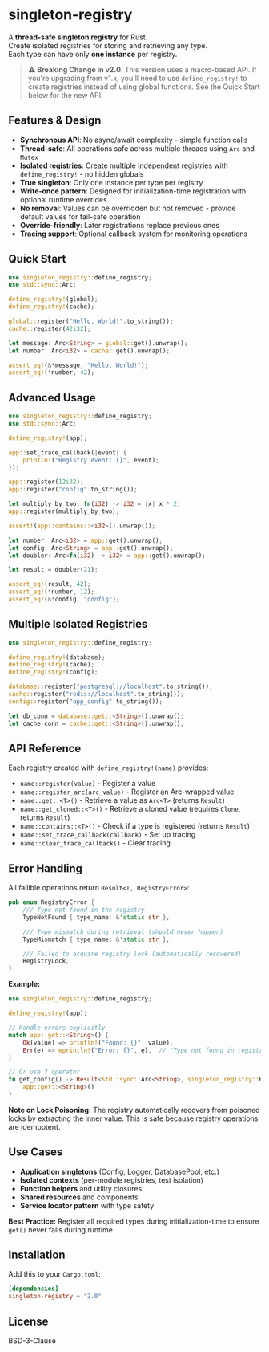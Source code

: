# singleton-registry

A **thread-safe singleton registry** for Rust.  
Create isolated registries for storing and retrieving any type.  
Each type can have only **one instance** per registry.

> **⚠️ Breaking Change in v2.0**: This version uses a macro-based API. If you're upgrading from v1.x, you'll need to use `define_registry!` to create registries instead of using global functions. See the Quick Start below for the new API.

## Features & Design

- **Synchronous API**: No async/await complexity - simple function calls
- **Thread-safe**: All operations safe across multiple threads using `Arc` and `Mutex`
- **Isolated registries**: Create multiple independent registries with `define_registry!` - no hidden globals
- **True singleton**: Only one instance per type per registry
- **Write-once pattern**: Designed for initialization-time registration with optional runtime overrides
- **No removal**: Values can be overridden but not removed - provide default values for fail-safe operation
- **Override-friendly**: Later registrations replace previous ones
- **Tracing support**: Optional callback system for monitoring operations

## Quick Start

```rust
use singleton_registry::define_registry;
use std::sync::Arc;

define_registry!(global);
define_registry!(cache);

global::register("Hello, World!".to_string());
cache::register(42i32);

let message: Arc<String> = global::get().unwrap();
let number: Arc<i32> = cache::get().unwrap();

assert_eq!(&*message, "Hello, World!");
assert_eq!(*number, 42);
```

## Advanced Usage

```rust
use singleton_registry::define_registry;
use std::sync::Arc;

define_registry!(app);

app::set_trace_callback(|event| {
    println!("Registry event: {}", event);
});

app::register(12i32);
app::register("config".to_string());

let multiply_by_two: fn(i32) -> i32 = |x| x * 2;
app::register(multiply_by_two);

assert!(app::contains::<i32>().unwrap());

let number: Arc<i32> = app::get().unwrap();
let config: Arc<String> = app::get().unwrap();
let doubler: Arc<fn(i32) -> i32> = app::get().unwrap();

let result = doubler(21);

assert_eq!(result, 42);
assert_eq!(*number, 12);
assert_eq!(&*config, "config");
```

## Multiple Isolated Registries

```rust
use singleton_registry::define_registry;

define_registry!(database);
define_registry!(cache);
define_registry!(config);

database::register("postgresql://localhost".to_string());
cache::register("redis://localhost".to_string());
config::register("app_config".to_string());

let db_conn = database::get::<String>().unwrap();
let cache_conn = cache::get::<String>().unwrap();
```

## API Reference

Each registry created with `define_registry!(name)` provides:

- `name::register(value)` - Register a value
- `name::register_arc(arc_value)` - Register an Arc-wrapped value
- `name::get::<T>()` - Retrieve a value as `Arc<T>` (returns `Result`)
- `name::get_cloned::<T>()` - Retrieve a cloned value (requires `Clone`, returns `Result`)
- `name::contains::<T>()` - Check if a type is registered (returns `Result`)
- `name::set_trace_callback(callback)` - Set up tracing
- `name::clear_trace_callback()` - Clear tracing

## Error Handling

All fallible operations return `Result<T, RegistryError>`:

```rust
pub enum RegistryError {
    /// Type not found in the registry
    TypeNotFound { type_name: &'static str },

    /// Type mismatch during retrieval (should never happen)
    TypeMismatch { type_name: &'static str },

    /// Failed to acquire registry lock (automatically recovered)
    RegistryLock,
}
```

**Example:**

```rust
use singleton_registry::define_registry;

define_registry!(app);

// Handle errors explicitly
match app::get::<String>() {
    Ok(value) => println!("Found: {}", value),
    Err(e) => eprintln!("Error: {}", e),  // "Type not found in registry: alloc::string::String"
}

// Or use ? operator
fn get_config() -> Result<std::sync::Arc<String>, singleton_registry::RegistryError> {
    app::get::<String>()
}
```

**Note on Lock Poisoning:** The registry automatically recovers from poisoned locks by extracting the inner value. This is safe because registry operations are idempotent.

## Use Cases

- **Application singletons** (Config, Logger, DatabasePool, etc.)
- **Isolated contexts** (per-module registries, test isolation)
- **Function helpers** and utility closures
- **Shared resources** and components
- **Service locator pattern** with type safety

**Best Practice:** Register all required types during initialization-time to ensure `get()` never fails during runtime.

## Installation

Add this to your `Cargo.toml`:

```toml
[dependencies]
singleton-registry = "2.0"
```

## License

BSD-3-Clause
